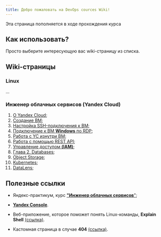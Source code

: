 ```yaml
---
title: Добро пожаловать на DevOps cources Wiki!
---
```

Эта страница пополняется в ходе прохождения курса

## Как использовать?

Просто выберите интересующую вас wiki-страницу из списка.

## Wiki-страницы
### Linux ###
...
### Инженер облачных сервисов (Yandex Cloud)  ###
1. [О Yandex Cloud](wiki/AboutYandexCloud.md);
2. [Создание ВМ](/wiki/ComputeCloud.md);
1. [Настройка SSH-подключения к ВМ](https://yandex.cloud/ru/docs/compute/operations/vm-connect/ssh);
2. [Подключение к ВМ **Windows** по RDP](https://yandex.cloud/ru/docs/compute/operations/vm-connect/rdp);
3. [Работа с YC изнутри ВМ](https://yandex.cloud/ru/docs/compute/operations/vm-connect/auth-inside-vm);
4. [Работа с помощью REST API](https://yandex.cloud/ru/docs/compute/api-ref/);
5. [Управление доступом **(IAM)**](https://yandex.cloud/ru/docs/compute/security/);
6. [Глава 2. Databases](/wiki/YandexDatabases.md);
8. [Object Storage](/wiki/ObjectStorage.md);
9. [Kubernetes](/wiki/Kubernetes.md);
10. [DataLens](/wiki/DataLens.md);
## Полезные ссылки
- Яндекс-практикум, курс [**"Инженер облачных сервисов**"](https://practicum.yandex.ru/profile/ycloud/);
- [**Yandex Console**](https://console.yandex.cloud/).

- Веб-приложение, которое поможет понять Linux-команды, **Explain Shell** [(ссылка)](https://explainshell.com/).
- Кастомная страница в случае **404** [(ссылка)](wiki/testError).


[def]: /wiki/ObjectStorage.md